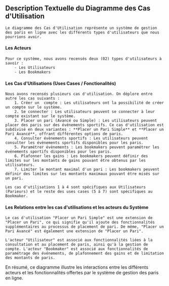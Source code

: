## Description Textuelle du Diagramme des Cas d'Utilisation
    Le diagramme des Cas d'Utilisation représente un système de gestion des paris en ligne avec les différents types d'utilisateurs que nous pourrions avoir.

#### Les Acteurs
    Pour ce système, nous avons recensés deux (02) types d'utilisateurs à savoir :
        - Les Utilisateurs
        - Les Bookmakers

#### Les Cas d'Utilisations (Uses Cases / Fonctionalités)
    Nous avons recensés plusieurs cas d'utilisation. On déplore entre autre les cas suivants :
        1. Créer un  compte : Les utilisateurs ont la possibilité de créer un compte sur le système.
        2. Se connecter : Les utilisateurs peuvent se connecter à leur compte existant sur le système.
        3. Placer un pari (Avancé ou Simple) : Les utilisateurs peuvent placer des paris sur des événements sportifs. Ce cas d'utilisation est subdivisé en deux variantes : **Placer un Pari Simple** et **Placer un Pari Avancé**, offrant différentes options de paris.
        4. Consulter évènements sportifs : Les utilisateurs peuvent consulter les événements sportifs disponibles pour les paris.
        5. Paramétrer évènements : Les bookmakers peuvent paramétrer les événements sportifs disponibles pour les paris.
        6. Plafonner les gains : Les bookmakers peuvent définir des limites sur les montants de gains pouvant être obtenus par les utilisateurs.
        7. Limiter le montant maximal d'un pari : Les bookmakers peuvent définir des limites sur les montants maximaux pouvant être misés sur un pari.

    Les cas d'utilisations 1 à 4 sont spécifiques aux Utilisateurs (Parieurs) et le reste des uses cases (5 à 7) sont spécifiques au Bookmaker.

#### Les Relations entre les cas d'utilisations et les acteurs du Système
    Le cas d'utilisation "Placer un Pari Simple" est une extension de "Placer un Pari", ce qui signifie qu'il ajoute des fonctionnalités supplémentaires au processus de placement de pari. De même, "Placer un Pari Avancé" est également une extension de "Placer un Pari".

    L'acteur "Utilisateur" est associé aux fonctionnalités liées à la consultation et au placement de paris, ainsi qu'à la gestion de compte. L'acteur "Bookmaker" est associé aux fonctionnalités de paramétrage des événements, de plafonnement des gains et de limitation des montants de paris.

En résumé, ce diagramme illustre les interactions entre les différents acteurs et les fonctionnalités offertes par le système de gestion des paris en ligne.